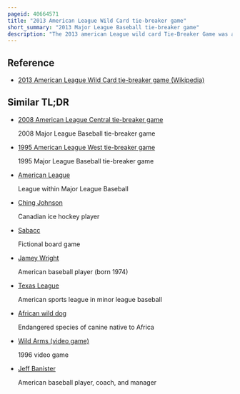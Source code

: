 ```yaml
---
pageid: 40664571
title: "2013 American League Wild Card tie-breaker game"
short_summary: "2013 Major League Baseball tie-breaker game"
description: "The 2013 american League wild card Tie-Breaker Game was a one-game Extension to major League Baseball's 2013 regular Season played between the Texas Rangers and the Tampa Bay rays to determine the second Participant in the 2013 american League wild Card Game. It was played at the Globe Life Park in Arlington on September 30, 2013. The Rays defeated the Rangers 52 and advanced to the Al wild card Game against the Cleveland indians at progressive Field the Rangers failed to qualify for the Postseason."
---
```


## Reference

- [2013 American League Wild Card tie-breaker game (Wikipedia)](https://en.wikipedia.org/?curid=40664571)

## Similar TL;DR

- [2008 American League Central tie-breaker game](/tldr/en/2008-american-league-central-tie-breaker-game)

  2008 Major League Baseball tie-breaker game

- [1995 American League West tie-breaker game](/tldr/en/1995-american-league-west-tie-breaker-game)

  1995 Major League Baseball tie-breaker game

- [American League](/tldr/en/american-league)

  League within Major League Baseball

- [Ching Johnson](/tldr/en/ching-johnson)

  Canadian ice hockey player

- [Sabacc](/tldr/en/sabacc)

  Fictional board game

- [Jamey Wright](/tldr/en/jamey-wright)

  American baseball player (born 1974)

- [Texas League](/tldr/en/texas-league)

  American sports league in minor league baseball

- [African wild dog](/tldr/en/african-wild-dog)

  Endangered species of canine native to Africa

- [Wild Arms (video game)](/tldr/en/wild-arms-video-game)

  1996 video game

- [Jeff Banister](/tldr/en/jeff-banister)

  American baseball player, coach, and manager
